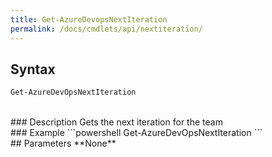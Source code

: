 ```yaml
---
title: Get-AzureDevopsNextIteration
permalink: /docs/cmdlets/api/nextiteration/
---
```


## Syntax
```powershell
Get-AzureDevOpsNextIteration
```

<br>
### Description
Gets the next iteration for the team

<br>
### Example
```powershell
    Get-AzureDevOpsNextIteration
```

<br>
## Parameters
**None**